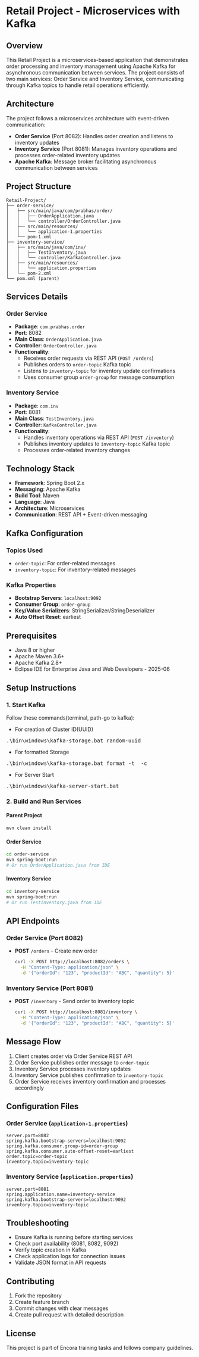 # Retail Project - Microservices with Kafka

## Overview
This Retail Project is a microservices-based application that demonstrates order processing and inventory management using Apache Kafka for asynchronous communication between services. The project consists of two main services: Order Service and Inventory Service, communicating through Kafka topics to handle retail operations efficiently.

## Architecture
The project follows a microservices architecture with event-driven communication:

- **Order Service** (Port 8082): Handles order creation and listens to inventory updates
- **Inventory Service** (Port 8081): Manages inventory operations and processes order-related inventory updates
- **Apache Kafka**: Message broker facilitating asynchronous communication between services

## Project Structure
```
Retail-Project/
├── order-service/
│   ├── src/main/java/com/prabhas/order/
│   │   ├── OrderApplication.java
│   │   └── controller/OrderController.java
│   ├── src/main/resources/
│   │   └── application-1.properties
│   └── pom-1.xml
├── inventory-service/
│   ├── src/main/java/com/inv/
│   │   ├── TestInventory.java
│   │   └── controller/KafkaController.java
│   ├── src/main/resources/
│   │   └── application.properties
│   └── pom-2.xml
└── pom.xml (parent)
```

## Services Details

### Order Service
- **Package**: `com.prabhas.order`
- **Port**: 8082
- **Main Class**: `OrderApplication.java`
- **Controller**: `OrderController.java`
- **Functionality**:
  - Receives order requests via REST API (`POST /orders`)
  - Publishes orders to `order-topic` Kafka topic
  - Listens to `inventory-topic` for inventory update confirmations
  - Uses consumer group `order-group` for message consumption

### Inventory Service
- **Package**: `com.inv`
- **Port**: 8081
- **Main Class**: `TestInventory.java`
- **Controller**: `KafkaController.java`
- **Functionality**:
  - Handles inventory operations via REST API (`POST /inventory`)
  - Publishes inventory updates to `inventory-topic` Kafka topic
  - Processes order-related inventory changes

## Technology Stack
- **Framework**: Spring Boot 2.x
- **Messaging**: Apache Kafka
- **Build Tool**: Maven
- **Language**: Java
- **Architecture**: Microservices
- **Communication**: REST API + Event-driven messaging

## Kafka Configuration

### Topics Used
- `order-topic`: For order-related messages
- `inventory-topic`: For inventory-related messages

### Kafka Properties
- **Bootstrap Servers**: `localhost:9092`
- **Consumer Group**: `order-group`
- **Key/Value Serializers**: StringSerializer/StringDeserializer
- **Auto Offset Reset**: earliest

## Prerequisites
- Java 8 or higher
- Apache Maven 3.6+
- Apache Kafka 2.8+
- Eclipse IDE for Enterprise Java and Web Developers - 2025-06

## Setup Instructions

### 1. Start Kafka
Follow these commands(terminal, path-go to kafka):
- For creation of Cluster ID(UUID)
<pre>.\bin\windows\kafka-storage.bat random-uuid</pre>
- For formatted Storage
<pre>.\bin\windows\kafka-storage.bat format -t <uuid which is generated> -c <location of broker.properties in config folder> </pre>
- For Server Start
<pre>.\bin\windows\kafka-server-start.bat <location of broker.properties></pre>

### 2. Build and Run Services

#### Parent Project
```bash
mvn clean install
```

#### Order Service
```bash
cd order-service
mvn spring-boot:run
# Or run OrderApplication.java from IDE
```

#### Inventory Service
```bash
cd inventory-service  
mvn spring-boot:run
# Or run TestInventory.java from IDE
```

## API Endpoints

### Order Service (Port 8082)
- **POST** `/orders` - Create new order
  ```bash
  curl -X POST http://localhost:8082/orders \
    -H "Content-Type: application/json" \
    -d '{"orderId": "123", "productId": "ABC", "quantity": 5}'
  ```

### Inventory Service (Port 8081)
- **POST** `/inventory` - Send order to inventory topic
  ```bash
  curl -X POST http://localhost:8081/inventory \
    -H "Content-Type: application/json" \
    -d '{"orderId": "123", "productId": "ABC", "quantity": 5}'
  ```

## Message Flow
1. Client creates order via Order Service REST API
2. Order Service publishes order message to `order-topic`
3. Inventory Service processes inventory updates
4. Inventory Service publishes confirmation to `inventory-topic`
5. Order Service receives inventory confirmation and processes accordingly

## Configuration Files

### Order Service (`application-1.properties`)
```properties
server.port=8082
spring.kafka.bootstrap-servers=localhost:9092
spring.kafka.consumer.group-id=order-group
spring.kafka.consumer.auto-offset-reset=earliest
order.topic=order-topic
inventory.topic=inventory-topic
```

### Inventory Service (`application.properties`)
```properties
server.port=8081
spring.application.name=inventory-service
spring.kafka.bootstrap-servers=localhost:9092
inventory.topic=inventory-topic
```

## Troubleshooting
- Ensure Kafka is running before starting services
- Check port availability (8081, 8082, 9092)
- Verify topic creation in Kafka
- Check application logs for connection issues
- Validate JSON format in API requests

## Contributing
1. Fork the repository
2. Create feature branch
3. Commit changes with clear messages
4. Create pull request with detailed description

## License
This project is part of Encora training tasks and follows company guidelines.
